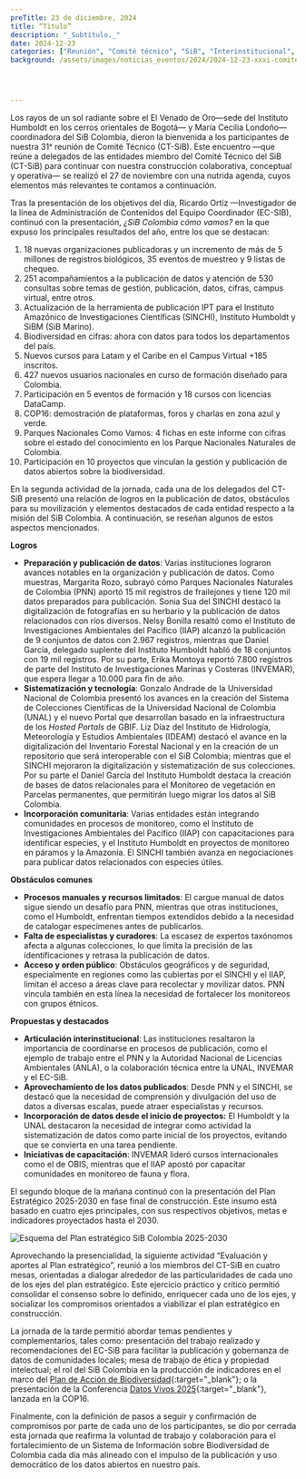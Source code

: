 ```yaml
---
preTitle: 23 de diciembre, 2024
title: “Titulo”
description: "_Subtítulo._"
date: 2024-12-23
categories: ["Reunión", "Comité técnico", "SiB", "Interinstitucional", "2024"]
background: /assets/images/noticias_eventos/2024/2024-12-23-xxxi-comite-tecnico-sib.png




---
```

Los rayos de un sol radiante sobre el El Venado de Oro—sede del Instituto Humboldt en los cerros orientales de Bogotá— y María Cecilia Londoño—coordinadora del SiB Colombia, dieron la bienvenida a los participantes de nuestra 31ᵃ reunión de Comité Técnico (CT-SiB).  Este encuentro —que reúne a  delegados de las entidades miembro del Comité Técnico del SiB (CT-SiB) para continuar con nuestra construcción colaborativa, conceptual y operativa— se realizó el 27 de noviembre con una nutrida agenda, cuyos elementos más relevantes te contamos a continuación.

Tras la presentación de los objetivos del día, Ricardo Ortíz —Investigador de la línea de Administración de Contenidos del Equipo Coordinador (EC-SIB), continuó con la presentación, *¿SiB Colombia cómo vamos?* en la que expuso los principales resultados del año, entre los que se destacan:

1. 18 nuevas organizaciones publicadoras y un incremento de más de 5 millones de registros biológicos, 35 eventos de muestreo y 9 listas de chequeo.
2. 251 acompañamientos a la publicación de datos y atención de 530 consultas sobre temas de gestión, publicación, datos, cifras, campus virtual, entre otros.
3. Actualización de la herramienta de publicación IPT para el Instituto Amazónico de Investigaciones Científicas (SINCHI), Instituto Humboldt y SiBM (SiB Marino).
4. Biodiversidad en cifras: ahora con datos para todos los departamentos del país.
5. Nuevos cursos para Latam y el Caribe en el Campus Virtual +185 inscritos.
6. 427 nuevos usuarios nacionales en curso de formación diseñado para Colombia. 
7. Participación en 5 eventos de formación y 18 cursos con licencias DataCamp.
8. COP16: demostración de plataformas, foros y charlas en zona azul y verde.
9. Parques Nacionales Como Vamos: 4 fichas en este informe con cifras sobre el estado del conocimiento en los Parque Nacionales Naturales de Colombia.
10. Participación en 10 proyectos que vinculan la gestión y publicación de datos abiertos sobre la biodiversidad.

En la segunda actividad de la jornada, cada una de los delegados del CT-SiB presentó una relación de logros en la publicación de datos, obstáculos para su movilización y elementos destacados de cada entidad respecto a la misión del SiB Colombia. A continuación, se reseñan algunos de estos aspectos mencionados.

**Logros**

* **Preparación y publicación de datos**: Varias instituciones lograron avances notables en la organización y publicación de datos. Como muestras, Margarita Rozo, subrayó cómo Parques Nacionales Naturales de Colombia  (PNN) aportó 15 mil registros de frailejones y tiene 120 mil datos preparados para publicación. Sonia Sua del SINCHI destacó la digitalización de fotografías en su herbario y la publicación de datos relacionados con ríos diversos. Nelsy Bonilla resaltó como el Instituto de Investigaciones Ambientales del Pacífico (IIAP) alcanzó la publicación de 9 conjuntos de datos con 2.967 registros, mientras que Daniel García, delegado suplente del Instituto Humboldt habló de 18 conjuntos con 19 mil registros. Por su parte, Erika Montoya reportó 7.800 registros de parte del Instituto de Investigaciones Marinas y Costeras (INVEMAR), que espera llegar a 10.000 para fin de año.
* **Sistematización y tecnología**: Gonzalo Andrade de la Universidad Nacional de Colombia presentó los avances en la creación del Sistema de Colecciones Científicas de la Universidad Nacional de Colombia (UNAL) y el nuevo Portal que desarrollan basado en la infraestructura de los *Hosted Portals* de GBIF. Liz Díaz del Instituto de Hidrología, Meteorología y Estudios Ambientales (IDEAM) destacó el avance en la digitalización del Inventario Forestal Nacional y en la creación de un repositorio que será interoperable con el SiB Colombia; mientras que el SINCHI mejoraron la digitalización y sistematización de sus colecciones. Por su parte el  Daniel García del Instituto Humboldt destaca la creación de bases de datos relacionales  para el Monitoreo de vegetación en Parcelas permanentes, que permitirán luego migrar los datos al SiB Colombia.
* **Incorporación comunitaria**: Varias entidades están integrando comunidades en procesos de monitoreo, como el Instituto de Investigaciones Ambientales del Pacífico (IIAP) con capacitaciones para identificar especies, y el Instituto Humboldt en proyectos de monitoreo en páramos y la Amazonía. El SINCHI también avanza en negociaciones para publicar datos relacionados con especies útiles.

**Obstáculos comunes**

* **Procesos manuales y recursos limitados**: El cargue manual de datos sigue siendo un desafío para PNN, mientras que otras instituciones, como el Humboldt, enfrentan tiempos extendidos debido a la necesidad de catalogar especímenes antes de publicarlos.
* **Falta de especialistas y curadores**: La escasez de expertos taxónomos afecta a algunas colecciones, lo que limita la precisión de las identificaciones y retrasa la publicación de datos.
* **Acceso y orden público**: Obstáculos geográficos y de seguridad, especialmente en regiones como las cubiertas por el SINCHI y el IIAP, limitan el acceso a áreas clave para recolectar y movilizar datos. PNN vincula también en esta línea la necesidad de fortalecer los monitoreos con grupos étnicos. 

**Propuestas y destacados**

* **Articulación interinstitucional**: Las instituciones resaltaron la importancia de coordinarse en procesos de publicación, como el ejemplo de trabajo entre el PNN y la Autoridad Nacional de Licencias Ambientales (ANLA), o la colaboración técnica entre la UNAL, INVEMAR y el EC-SiB.
* **Aprovechamiento de los datos publicados**: Desde  PNN y el SINCHI, se destacó que la necesidad de comprensión y divulgación del uso de datos a diversas escalas, puede atraer especialistas y recursos. 
* **Incorporación de datos desde el inicio de proyectos:** El Humboldt y la UNAL destacaron la necesidad de integrar como actividad la sistematización de datos como parte inicial de los proyectos, evitando que se convierta en una tarea pendiente.
* **Iniciativas de capacitación**: INVEMAR lideró cursos internacionales como el de OBIS, mientras que el IIAP apostó por capacitar comunidades en monitoreo de fauna y flora.

El segundo bloque de la mañana continuó con la presentación del Plan Estratégico 2025-2030 en fase final de construcción. Este insumo está basado en cuatro ejes principales, con sus respectivos objetivos, metas e indicadores proyectados hasta el 2030.

![Esquema del Plan estratégico SiB Colombia 2025-2030](/assets/images/noticias_eventos/2024/2024-12-23-esquema-SiB-plan-estrategico.png")

Aprovechando la presencialidad, la siguiente actividad “Evaluación y aportes al Plan estratégico”, reunió a los miembros del CT-SiB en cuatro mesas, orientadas a dialogar alrededor de las particularidades de cada uno de los ejes del plan estratégico. Este ejercicio práctico y crítico permitió consolidar el consenso sobre lo definido, enriquecer cada uno de los ejes, y socializar los compromisos orientados a viabilizar el plan estratégico en construcción.

La jornada de la tarde permitió abordar temas pendientes y complementarios, tales como: presentación del trabajo realizado y recomendaciones del EC-SiB para facilitar la publicación y gobernanza de datos de comunidades locales; mesa de trabajo de ética y propiedad intelectual; el rol del SiB Colombia en la producción de indicadores en el marco del [Plan de Acción de Biodiversidad](https://www.cop16colombia.com/es/colombia-plan-de-accion-de-biodiversidad/){:target="_blank"}; o la presentación de la Conferencia [Datos Vivos 2025](https://livingdata2025.com/){:target="_blank"}, lanzada en la COP16.

Finalmente, con la definición de pasos a seguir y confirmación de compromisos por parte de cada uno de los participantes, se dio por cerrada esta jornada que reafirma la voluntad de trabajo y colaboración para el fortalecimiento de un Sistema de Información sobre Biodiversidad de Colombia cada día más alineado con el impulso de la publicación y uso democrático de los datos abiertos en nuestro país.
